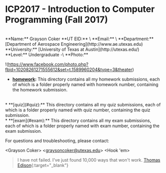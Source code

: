# ICP2017 - Introduction to Computer Programming (Fall 2017)
<br>
**Name:** Grayson Coker
**UT EID:** \<grc695>
**Email:** \<graysoncoker@aol.com>
**Department:** [Department of Aerospace Engineering](http://www.ae.utexas.edu)
**University:** [University of Texas at Austin](http://utexas.edu/)
**Level:** Undergraduate -\<Sophomore(2nd year)
**ICP Class Position:** Student
**Course Webpage:** <http://www.shahmoradi.org/ICP2017F/>
**Photo:**

!(https://www.facebook.com/photo.php?fbid=10208261271555612&set=t.1589960204&type=3&theater)

* **[homework](#homework):** 
This directory contains all my homework submissions, each of which is a folder properly named with homework number, containing the homework submission.
<br>
* **[quiz](#quiz):** 
This directory contains all my quiz submissions, each of which is a folder properly named with quiz number, containing the quiz submission.
<br>
* **[exam](#exam):** 
This directory contains all my exam submissions, each of which is a folder properly named with exam number, containing the exam submission.
<br>

For questions and troubleshooting, please contact:

\<Grayson Coker>
\<graysoncoker@utexas.edu>
\<Hook 'em>

>I have not failed. I've just found 10,000 ways that won't work.
>[Thomas Edison](https://en.wikipedia.org/wiki/Thomas_Edison){:target="_blank"}
